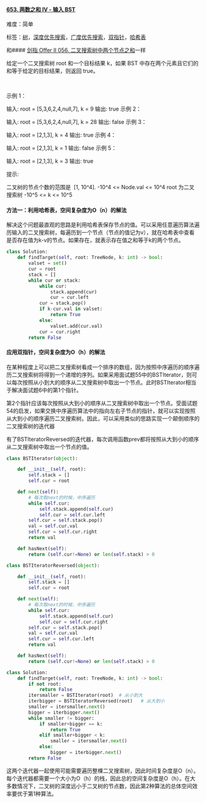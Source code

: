 #### [653. 两数之和 IV - 输入 BST](https://leetcode-cn.com/problems/two-sum-iv-input-is-a-bst/)

难度：简单

标签：[树](../Topic/树.md)，[深度优先搜索](../Topic/深度优先搜索.md)，[广度优先搜索](../Topic/广度优先搜索.md)，[双指针](../Topic/双指针.md)，[哈希表](../Topic/哈希表.md)

和#### [剑指 Offer II 056. 二叉搜索树中两个节点之和](https://leetcode-cn.com/problems/opLdQZ/)一样

给定一个二叉搜索树 root 和一个目标结果 k，如果 BST 中存在两个元素且它们的和等于给定的目标结果，则返回 true。

 

示例 1：


输入: root = [5,3,6,2,4,null,7], k = 9
输出: true
示例 2：


输入: root = [5,3,6,2,4,null,7], k = 28
输出: false
示例 3：

输入: root = [2,1,3], k = 4
输出: true
示例 4：

输入: root = [2,1,3], k = 1
输出: false
示例 5：

输入: root = [2,1,3], k = 3
输出: true


提示:

二叉树的节点个数的范围是  [1, 10^4].
-10^4 <= Node.val <= 10^4
root 为二叉搜索树
-10^5 <= k <= 10^5

#### 方法一：利用哈希表，空间复杂度为O（n）的解法

解决这个问题最直观的思路是利用哈希表保存节点的值。可以采用任意遍历算法遍历输入的二叉搜索树，每遍历到一个节点（节点的值记为v），就在哈希表中查看是否存在值为k-v的节点。如果存在，就表示存在值之和等于k的两个节点。

```python
class Solution:
    def findTarget(self, root: TreeNode, k: int) -> bool:
        valset = set()
        cur = root
        stack = []
        while cur or stack:
            while cur:
                stack.append(cur)
                cur = cur.left
            cur = stack.pop()
            if k-cur.val in valset:
                return True
            else:
                valset.add(cur.val)
            cur = cur.right
        return False
```



#### 应用双指针，空间复杂度为O（h）的解法

在某种程度上可以把二叉搜索树看成一个排序的数组，因为按照中序遍历的顺序遍历二叉搜索树将得到一个递增的序列。如果采用面试题55中的BSTIterator，则可以每次按照从小到大的顺序从二叉搜索树中取出一个节点。此时BSTIterator相当于解决面试题6中的第1个指针。

第2个指针应该每次按照从大到小的顺序从二叉搜索树中取出一个节点。受面试题54的启发，如果交换中序遍历算法中的指向左右子节点的指针，就可以实现按照从大到小的顺序遍历二叉搜索树。因此，可以采用类似的思路实现一个颠倒顺序的二叉搜索树的迭代器

有了BSTIteratorReversed的迭代器，每次调用函数prev都将按照从大到小的顺序从二叉搜索树中取出一个节点的值。

```python
class BSTIterator(object):

    def __init__(self, root):
        self.stack = []
        self.cur = root

    def next(self):
        # 每次取next的时候，中序遍历
        while self.cur:
            self.stack.append(self.cur)
            self.cur = self.cur.left  
        self.cur = self.stack.pop()
        val = self.cur.val
        self.cur = self.cur.right
        return val

    def hasNext(self):
        return (self.cur!=None) or len(self.stack) > 0

class BSTIteratorReversed(object):

    def __init__(self, root):
        self.stack = []
        self.cur = root

    def next(self):
        # 每次取next的时候，中序遍历
        while self.cur:
            self.stack.append(self.cur)
            self.cur = self.cur.right  
        self.cur = self.stack.pop()
        val = self.cur.val
        self.cur = self.cur.left
        return val

    def hasNext(self):
        return (self.cur!=None) or len(self.stack) > 0

class Solution:
    def findTarget(self, root: TreeNode, k: int) -> bool:
        if not root:
            return False
        itersmaller = BSTIterator(root)  # 从小到大
        iterbigger = BSTIteratorReversed(root)   # 从大到小
        smaller = itersmaller.next()
        bigger = iterbigger.next()
        while smaller != bigger:
            if smaller+bigger == k:
                return True
            elif smaller+bigger < k:
                smaller = itersmaller.next()
            else:
                bigger = iterbigger.next()
        return False
```





这两个迭代器一起使用可能需要遍历整棵二叉搜索树，因此时间复杂度是O（n）。每个迭代器都需要一个大小为O（h）的栈，因此总的空间复杂度是O（h）。在大多数情况下，二叉树的深度远小于二叉树的节点数，因此第2种算法的总体空间效率要优于第1种算法。
